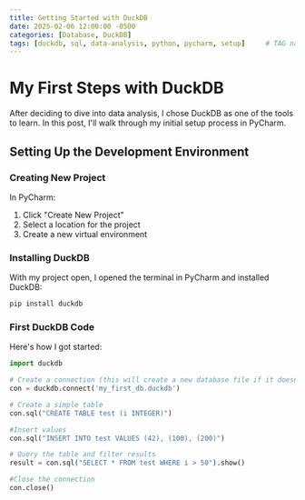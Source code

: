 ```yaml
---
title: Getting Started with DuckDB
date: 2025-02-06 12:00:00 -0500
categories: [Database, DuckDB]
tags: [duckdb, sql, data-analysis, python, pycharm, setup]     # TAG names should be lowercase
---
```

# My First Steps with DuckDB

After deciding to dive into data analysis, I chose DuckDB as one of the tools to learn. In this post, I'll walk through my initial setup process in PyCharm.

## Setting Up the Development Environment

### Creating New Project
In PyCharm:
1. Click "Create New Project"
2. Select a location for the project
3. Create a new virtual environment

### Installing DuckDB
With my project open, I opened the terminal in PyCharm and installed DuckDB:
```bash
pip install duckdb
```
### First DuckDB Code
Here's how I got started:

```python
import duckdb

# Create a connection (this will create a new database file if it doesn't exist)
con = duckdb.connect('my_first_db.duckdb')

# Create a simple table
con.sql("CREATE TABLE test (i INTEGER)")

#Insert values
con.sql("INSERT INTO test VALUES (42), (100), (200)")

# Query the table and filter results
result = con.sql("SELECT * FROM test WHERE i > 50").show()

#Close the connection
con.close()
```




